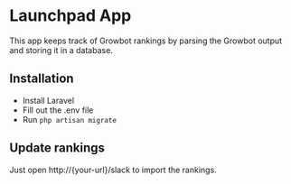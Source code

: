 # Launchpad App

This app keeps track of Growbot rankings by parsing the Growbot output and storing it in a database.

## Installation

* Install Laravel
* Fill out the .env file
* Run `php artisan migrate`

## Update rankings

Just open http://{your-url}/slack to import the rankings.